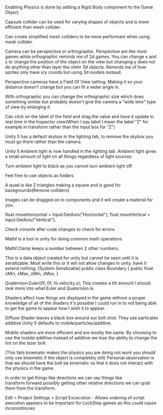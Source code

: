 
Enabling Physics is done by adding a Rigid Body component to the Game Object.

Capsule collider can be used for varying shapes of objects and is more efficient than mesh collider.

Can create simplified mesh colliders to be more performant when using mesh collider.

Camera can be perspective or orthographic. Perspective are like most games while orthographic reminds me of 2d games. You can change x and z to change the position of the object on the view but changing y does not do anything other than layer the otehr 3d objects. Reminds me of how sprites only have x/y coords but using 3d models instead.

Perspective cameras have a Field Of View setting. Making it so your distance doesn't change but you can fit a wider angle in. 

With orthographic you can change the orthographic size which does something similar but probably doesn't give the camera a "wide lens" type of view by enlarging it.

Can click on the label of the field and drag the value and have it update in real time in the Inspector view(When I say label I mean the label "Z" for example in transform rather than the input box for "Z")

Unity 5 has a default skybox in the lighting tab, to remove the skybox you must go there rather than the camera.

Unity 5 Ambient light is now handled in the lighting tab. Ambient light gives a small amount of light on all things regardless of light sources.

Turn ambient light to black as you cannot turn ambient light off.

Feel free to use objects as folders

A quad is like 2 triangles making a square and is good for backgrounds(Remove colliders)

Images can be dragged on to components and it will create a material for you.

float moveHorizontal = Input.GetAxis("Horizontal");
float moveVertical = Input.GetAxis("Vertical");	

Check console after code changes to check for errors.

Mathf is a tool in unity for doing common math operations

Mathf.Clamp keeps a number between 2 other numbers.

This is a data object created for unity but cannot be seen until it is serializable. Must write this or it will not allow changes in unity. have it extend nothing.
[System.Serializable]
public class Boundary {
    public float xMin, xMax, zMin, zMax;
}

Quaternion.Euler(0f, 0f, rb.velocity.z); This creates a tilt amount I should look more into what Euler and Quaternion is.

Shaders affect how things are displayed in the game without a proper knowledge of all of the shaders it's possible I could run in to not being able to get the game to appear how I wish it to appear.

Diffuse Shader leaves a black box around our bolt shot. They use particales additive Unity 5 defaults to mobile/particles/additive.

Mobile shaders are more efficient and are mostly the same. By choosing to use the mobile additive instead of additive we lose the ability to change the tint on the lazer bolt.

(This fails kinematic makes the physics you are doing not work you should only use kinemetic if the object is completely still) Personal observation is that we should have the bolt be kinematic so that it does not interact with the physics in the game.

In order to get things like directions we can say things like transform.forward possibly getting other relative directions we can grab them from the transform.

Edit > Project Settings > Script Excecution - Allows ordering of script execution appears to be important for LockStep games as this could cause inconsistincies
